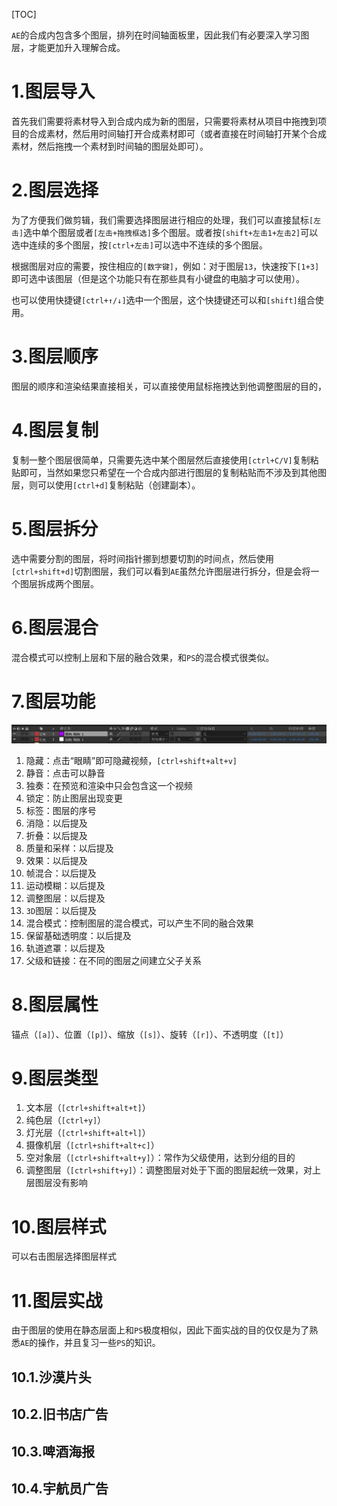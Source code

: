 [TOC]

`AE`的合成内包含多个图层，排列在时间轴面板里，因此我们有必要深入学习图层，才能更加升入理解合成。

# 1.图层导入

首先我们需要将素材导入到合成内成为新的图层，只需要将素材从项目中拖拽到项目的合成素材，然后用时间轴打开合成素材即可（或者直接在时间轴打开某个合成素材，然后拖拽一个素材到时间轴的图层处即可）。

# 2.图层选择

为了方便我们做剪辑，我们需要选择图层进行相应的处理，我们可以直接鼠标`[左击]`选中单个图层或者`[左击+拖拽框选]`多个图层。或者按`[shift+左击1+左击2]`可以选中连续的多个图层，按`[ctrl+左击]`可以选中不连续的多个图层。

根据图层对应的需要，按住相应的`[数字键]`，例如：对于图层`13`，快速按下`[1+3]`即可选中该图层（但是这个功能只有在那些具有小键盘的电脑才可以使用）。

也可以使用快捷键`[ctrl+↑/↓]`选中一个图层，这个快捷键还可以和`[shift]`组合使用。

# 3.图层顺序

图层的顺序和渲染结果直接相关，可以直接使用鼠标拖拽达到他调整图层的目的，

# 4.图层复制

复制一整个图层很简单，只需要先选中某个图层然后直接使用`[ctrl+C/V]`复制粘贴即可，当然如果您只希望在一个合成内部进行图层的复制粘贴而不涉及到其他图层，则可以使用`[ctrl+d]`复制粘贴（创建副本）。

# 5.图层拆分

选中需要分割的图层，将时间指针挪到想要切割的时间点，然后使用`[ctrl+shift+d]`切割图层，我们可以看到`AE`虽然允许图层进行拆分，但是会将一个图层拆成两个图层。

# 6.图层混合

混合模式可以控制上层和下层的融合效果，和`PS`的混合模式很类似。

# 7.图层功能

![image-20231018180500484](./assets/image-20231018180500484.png)

1.   隐藏：点击“眼睛”即可隐藏视频，`[ctrl+shift+alt+v]`
2.   静音：点击可以静音
3.   独奏：在预览和渲染中只会包含这一个视频
4.   锁定：防止图层出现变更
5.   标签：图层的序号
6.   消隐：以后提及
7.   折叠：以后提及
8.   质量和采样：以后提及
9.   效果：以后提及
10.   帧混合：以后提及
11.   运动模糊：以后提及
12.   调整图层：以后提及
13.   `3D`图层：以后提及
14.   混合模式：控制图层的混合模式，可以产生不同的融合效果
15.   保留基础透明度：以后提及
16.   轨道遮罩：以后提及
17.   父级和链接：在不同的图层之间建立父子关系

# 8.图层属性

锚点（`[a]`）、位置（`[p]`）、缩放（`[s]`）、旋转（`[r]`）、不透明度（`[t]`）

# 9.图层类型

1.   文本层（`[ctrl+shift+alt+t]`）
2.   纯色层（`[ctrl+y]`）
3.   灯光层（`[ctrl+shift+alt+l]`）
4.   摄像机层（`[ctrl+shift+alt+c]`）
5.   空对象层（`[ctrl+shift+alt+y]`）：常作为父级使用，达到分组的目的
6.   调整图层（`[ctrl+shift+y]`）：调整图层对处于下面的图层起统一效果，对上层图层没有影响

# 10.图层样式

可以右击图层选择图层样式

# 11.图层实战

由于图层的使用在静态层面上和`PS`极度相似，因此下面实战的目的仅仅是为了熟悉`AE`的操作，并且复习一些`PS`的知识。

## 10.1.沙漠片头

## 10.2.旧书店广告

## 10.3.啤酒海报

## 10.4.宇航员广告